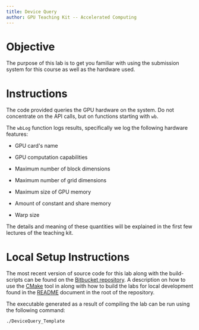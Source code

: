 ```yaml
---
title: Device Query
author: GPU Teaching Kit -- Accelerated Computing
---
```



# Objective

The purpose of this lab is to get you familiar with using the submission system for this course as well as the hardware used.

# Instructions

The code provided queries the GPU hardware on the system.
Do not concentrate on the API calls, but on functions starting with `wb`.

The `wbLog` function logs results, specifically we log the following hardware features:

* GPU card's name

* GPU computation capabilities

* Maximum number of block dimensions

* Maximum number of grid dimensions

* Maximum size of GPU memory

* Amount of constant and share memory

* Warp size

The details and meaning of these quantities will be explained in the
first few lectures of the teaching kit.

# Local Setup Instructions

The most recent version of source code for this lab along with the build-scripts can be found on the [Bitbucket repository](LINKTOLAB). A description on how to use the [CMake](https://cmake.org/) tool in along with how to build the labs for local development found in the [README](LINKTOREADME) document in the root of the repository.

The executable generated as a result of compiling the lab can be run using the following command:

~~~
./DeviceQuery_Template
~~~
